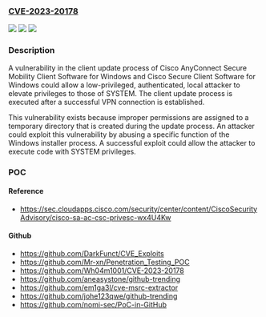### [CVE-2023-20178](https://cve.mitre.org/cgi-bin/cvename.cgi?name=CVE-2023-20178)
![](https://img.shields.io/static/v1?label=Product&message=Cisco%20AnyConnect%20Secure%20Mobility%20Client&color=blue)
![](https://img.shields.io/static/v1?label=Version&message=%3D%204.9.00086%20&color=brighgreen)
![](https://img.shields.io/static/v1?label=Vulnerability&message=n%2Fa&color=brighgreen)

### Description

A vulnerability in the client update process of Cisco AnyConnect Secure Mobility Client Software for Windows and Cisco Secure Client Software for Windows could allow a low-privileged, authenticated, local attacker to elevate privileges to those of SYSTEM. The client update process is executed after a successful VPN connection is established. This vulnerability exists because improper permissions are assigned to a temporary directory that is created during the update process. An attacker could exploit this vulnerability by abusing a specific function of the Windows installer process. A successful exploit could allow the attacker to execute code with SYSTEM privileges.

### POC

#### Reference
- https://sec.cloudapps.cisco.com/security/center/content/CiscoSecurityAdvisory/cisco-sa-ac-csc-privesc-wx4U4Kw

#### Github
- https://github.com/DarkFunct/CVE_Exploits
- https://github.com/Mr-xn/Penetration_Testing_POC
- https://github.com/Wh04m1001/CVE-2023-20178
- https://github.com/aneasystone/github-trending
- https://github.com/em1ga3l/cve-msrc-extractor
- https://github.com/johe123qwe/github-trending
- https://github.com/nomi-sec/PoC-in-GitHub

